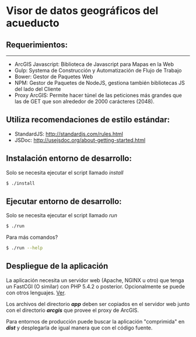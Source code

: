 # Visor de datos geográficos del acueducto

## Requerimientos:
-----------------

- ArcGIS Javascript: Biblioteca de Javascript para Mapas en la Web
- Gulp: Systema de Construcción y Automatización de Flujo de Trabajo
- Bower: Gestor de Paquetes Web
- NPM: Gestor de Paquetes de NodeJS, gestiona también bibliotecas JS del lado del Cliente
- Proxy ArcGIS: Permite hacer túnel de las peticiones más grandes que las de GET
que son alrededor de 2000 carácteres (2048).

## Utiliza recomendaciones de estilo estándar:

- StandardJS: http://standardjs.com/rules.html
- JSDoc: http://usejsdoc.org/about-getting-started.html

## Instalación entorno de desarrollo:

Solo se necesita ejecutar el script llamado *install*

```bash
$ ./install
```
## Ejecutar entorno de desarrollo:

Solo se necesita ejecutar el script llamado *run*

```bash
$ ./run
```

Para más comandos?

```bash
$ ./run --help
```

## Despliegue de la aplicación

La aplicación necesita un servidor web (Apache, NGINX u otro) que tenga un
FastCGI (O similar) con PHP 5.4.2 o posterior. Opcionalmente se puede con
otros lenguajes. [Ver](CONFIG_ARCGIS_PROXY.md).

Los archivos del directorio ***app*** deben ser copiados en el servidor web
junto con el directorio ***arcgis*** que provee el proxy de ArcGIS.

Para entornos de producción puede buscar la aplicación "comprimida" en ***dist***
y desplegarla de igual manera que con el código fuente.
